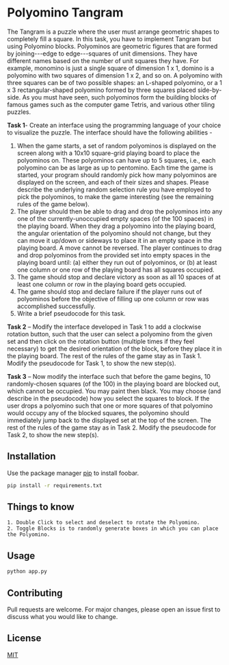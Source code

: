 # Polyomino Tangram

The Tangram is a puzzle where the user must arrange geometric shapes to completely fill a square. In this task, you have to implement Tangram but using Polyomino blocks. Polyominos are geometric figures that are formed by joining---edge to edge---squares of unit dimensions. They have different names based on the number of unit squares they have. For example, monomino is just a single square of dimension 1 x 1, domino is a polyomino with two squares of dimension 1 x 2, and so on. A polyomino with three squares can be of two possible shapes: an L-shaped polyomino, or a 1 x 3 rectangular-shaped polyomino formed by three squares placed side-by-side. As you must have seen, such polyominos form the building blocks of famous games such as the computer game Tetris, and various other tiling puzzles.

**Task 1**- Create an interface using the programming language of your choice to visualize the puzzle. The interface should have the following abilities -
1. When the game starts, a set of random polyominos is displayed on the screen along with a 10x10 square-grid playing board to place the polyominos on. These polyominos can have up to 5 squares, i.e., each polyomino can be as large as up to pentomino. Each time the game is started, your program should randomly pick how many polyominos are displayed on the screen, and each of their sizes and shapes. Please describe the underlying random selection rule you have employed to pick the polyominos, to make the game interesting (see the remaining rules of the game below).
2. The player should then be able to drag and drop the polyominos into any one of the currently-unoccupied empty spaces (of the 100 spaces) in the playing board. When they drag a polyomino into the playing board, the angular orientation of the polyomino should not change, but they can move it up/down or sideways to place it in an empty space in the playing board. A move cannot be reversed. The player continues to drag and drop polyominos from the provided set into empty spaces in the playing board until: (a) either they run out of polyominos, or (b) at least one column or one row of the playing board has all squares occupied.
3. The game should stop and declare victory as soon as all 10 spaces of at least one column or row in the playing board gets occupied.
4. The game should stop and declare failure if the player runs out of polyominos before the objective of filling up one column or row was accomplished successfully.
5. Write a brief pseudocode for this task.

**Task 2** – Modify the interface developed in Task 1 to add a clockwise rotation button, such that the user can select a polyomino from the given set and then click on the rotation button (multiple times if they feel necessary) to get the desired orientation of the block, before they place it in the playing board. The rest of the rules of the game stay as in Task 1. Modify the pseudocode for Task 1, to show the new step(s).

**Task 3** – Now modify the interface such that before the game begins, 10 randomly-chosen squares (of the 100) in the playing board are blocked out, which cannot be occupied. You may paint then black. You may choose (and describe in the pseudocode) how you select the squares to block. If the user drops a polyomino such that one or more squares of that polyomino would occupy any of the blocked squares, the polyomino should immediately jump back to the displayed set at the top of the screen. The rest of the rules of the game stay as in Task 2. Modify the pseudocode for Task 2, to show the new step(s).

## Installation

Use the package manager [pip](https://pip.pypa.io/en/stable/) to install foobar.

```bash
pip install -r requirements.txt
```

## Things to know
```
1. Double Click to select and deselect to rotate the Polyomino.
2. Toggle Blocks is to randomly generate boxes in which you can place the Polyomino.
```

## Usage

```python
python app.py
```

## Contributing
Pull requests are welcome. For major changes, please open an issue first to discuss what you would like to change.

## License
[MIT](https://choosealicense.com/licenses/mit/)